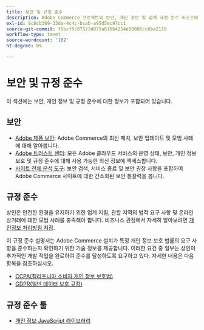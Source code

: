 ```yaml
---
title: 보안 및 규정 준수
description: Adobe Commerce 프로젝트의 보안, 개인 정보 및 업계 규정 준수 리소스에 대해 알아봅니다.
exl-id: 8c8cb369-33da-4c4c-bcab-a95d5ec97cc1
source-git-commit: f5bcf5c875234875a61664214e50806cc6ba2119
workflow-type: tm+mt
source-wordcount: '182'
ht-degree: 0%

---
```


# 보안 및 규정 준수

이 섹션에는 보안, 개인 정보 및 규정 준수에 대한 정보가 포함되어 있습니다.

## 보안

- [Adobe 제품 보안](https://helpx.adobe.com/security.html): Adobe Commerce의 최신 패치, 보안 업데이트 및 모범 사례에 대해 알아봅니다.
- [Adobe 트러스트 센터](https://www.adobe.com/trust.html): 모든 Adobe 클라우드 서비스의 운영 상태, 보안, 개인 정보 보호 및 규정 준수에 대해 사용 가능한 최신 정보에 액세스합니다.
- [사이트 전체 분석 도구](../tools/site-wide-analysis-tool/dashboard.md): 보안 검색, 서비스 종료 및 보안 권장 사항을 포함하여 Adobe Commerce 사이트에 대한 간소화된 보안 통찰력을 봅니다.

## 규정 준수

상인은 안전한 환경을 유지하기 위한 업계 지침, 관할 지역의 법적 요구 사항 및 온라인 상거래에 대한 모범 사례를 충족해야 합니다. 비즈니스 관점에서 자세히 알아보려면 [개인정보 처리방침 저장](https://experienceleague.adobe.com/docs/commerce-admin/start/compliance/privacy/privacy-policy.html).

이 규정 준수 설명서는 Adobe Commerce 설치가 특정 개인 정보 보호 법률의 요구 사항을 준수하는지 확인하기 위한 기술 정보를 제공합니다. 이러한 요건 중 일부는 상인이 추가적인 개발 작업을 완료하여 준수를 달성하도록 요구하고 있다. 자세한 내용은 다음 항목을 참조하십시오.

- [CCPA(캘리포니아 소비자 개인 정보 보호법)](privacy/ccpa.md)
- [GDPR(일반 데이터 보호 규정)](privacy/gdpr.md)

## 규정 준수 툴

- [개인 정보 JavaScript 라이브러리](privacy/javascript-library.md)
